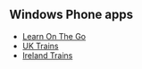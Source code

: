 ## Windows Phone apps

* [Learn On The Go](http://www.windowsphone.com/en-gb/store/app/learn-on-the-go/aca60941-2945-49e7-afd2-adbe5625df12)
* [UK Trains](http://www.windowsphone.com/en-gb/store/app/uk-trains/ef62d461-861c-4a9f-9198-8768532cc6aa)
* [Ireland Trains](http://www.windowsphone.com/en-gb/store/app/ireland-trains/2d4c7bff-bbea-400d-a95b-d2b60cb1933b)


